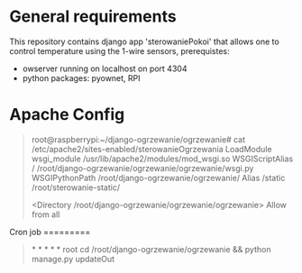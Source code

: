 General requirements
=====================
This repository contains django app 'sterowaniePokoi' that allows one to control temperature using the 1-wire sensors, prerequistes:
- owserver running on localhost on port 4304
- python packages: pyownet, RPI

Apache Config
=================
<blockquote>
root@raspberrypi:~/django-ogrzewanie/ogrzewanie# cat /etc/apache2/sites-enabled/sterowanieOgrzewania 
LoadModule wsgi_module /usr/lib/apache2/modules/mod_wsgi.so
WSGIScriptAlias /  /root/django-ogrzewanie/ogrzewanie/ogrzewanie/wsgi.py
WSGIPythonPath  /root/django-ogrzewanie/ogrzewanie/
Alias /static	/root/sterowanie-static/

<Directory /root/django-ogrzewanie/ogrzewanie/ogrzewanie>
<Files wsgi.py>
Allow from all
</Files>
</Directory>
</blockquote>
Cron job
=========
<blockquote>
*  *    * * *   root    cd /root/django-ogrzewanie/ogrzewanie && python manage.py updateOut
</blockquote>
